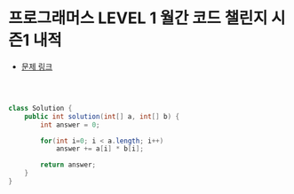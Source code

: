 # 프로그래머스 LEVEL 1 월간 코드 챌린지 시즌1 내적

- [문제 링크](https://programmers.co.kr/learn/courses/30/lessons/70128?language=java)

</br>

```java

class Solution {
    public int solution(int[] a, int[] b) {
        int answer = 0;

        for(int i=0; i < a.length; i++)
            answer += a[i] * b[i];

        return answer;
    }
}

```

